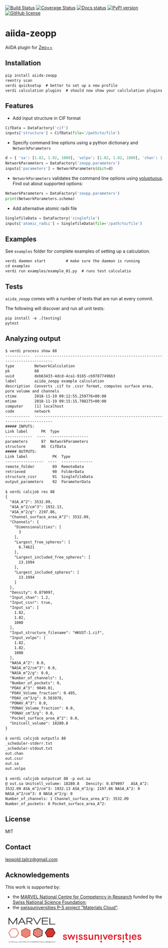 [![Build Status](https://github.com/pzarabadip/aiida-zeopp/workflows/Build/badge.svg)](https://github.com/pzarabadip/aiida-zeopp/actions)
[![Coverage Status](https://codecov.io/gh/pzarabadip/aiida-zeopp/branch/enable_github_actions/graph/badge.svg)](https://codecov.io/gh/pzarabadip/aiida-zeopp)
[![Docs status](https://readthedocs.org/projects/aiida-zeopp/badge)](http://aiida-zeopp.readthedocs.io/)
[![PyPI version](https://badge.fury.io/py/aiida-zeopp.svg)](https://badge.fury.io/py/aiida-zeopp)
[![GitHub license](https://img.shields.io/badge/License-MIT-blue.svg)](https://github.com/pzarabadip/aiida-zeopp/blob/master/LICENSE)

# aiida-zeopp

AiiDA plugin for [Zeo++](http://www.zeoplusplus.org/)

## Installation

```shell
pip install aiida-zeopp
reentry scan
verdi quicksetup  # better to set up a new profile
verdi calculation plugins  # should now show your calclulation plugins
```

## Features

 * Add input structure in CIF format
  ```python
  CifData = DataFactory('cif')
  inputs['structure'] = CifData(file='/path/to/file')
  ```
 * Specify command line options using a python dictionary and `NetworkParameters`
  ```python
  d = { 'sa': [1.82, 1.82, 1000], 'volpo': [1.82, 1.82, 1000], 'chan': 1.2 }
  NetworkParameters = DataFactory('zeopp.parameters')
  inputs['parameters'] = NetworkParameters(dict=d)
  ```
 * `NetworkParameters` validates the command line options using [voluptuous](https://github.com/alecthomas/voluptuous).
   Find out about supported options:
  ```python
  NetworkParameters = DataFactory('zeopp.parameters')
  print(NetworkParameters.schema)
  ```
 * Add alternative atomic radii file
  ```python
  SinglefileData = DataFactory('singlefile')
  inputs['atomic_radii'] = SinglefileData(file='/path/to/file')
  ```

## Examples

See `examples` folder for complete examples of setting up a calculation.

```shell
verdi daemon start         # make sure the daemon is running
cd examples
verdi run examples/example_01.py  # runs test calculatio
```

## Tests

`aiida_zeopp` comes with a number of tests that are run at every commit.

The following will discover and run all unit tests:
```shell
pip install -e .[testing]
pytest
```

## Analyzing output

```shell
$ verdi process show 88
-----------  ------------------------------------------------------------------------------
type         NetworkCalculation
pk           88
uuid         deb63433-4dcd-4ca1-9165-cb97877496b3
label        aiida_zeopp example calculation
description  Converts .cif to .cssr format, computes surface area, pore volume and channels
ctime        2018-11-19 09:12:55.259776+00:00
mtime        2018-11-19 09:15:15.708275+00:00
computer     [1] localhost
code         network
-----------  ------------------------------------------------------------------------------
##### INPUTS:
Link label      PK  Type
------------  ----  -----------------
parameters      87  NetworkParameters
structure       86  CifData
##### OUTPUTS:
Link label           PK  Type
-----------------  ----  --------------
remote_folder        89  RemoteData
retrieved            90  FolderData
structure_cssr       91  SinglefileData
output_parameters    92  ParameterData

$ verdi calcjob res 88
{
  "ASA_A^2": 3532.09,
  "ASA_m^2/cm^3": 1932.13,
  "ASA_m^2/g": 2197.86,
  "Channel_surface_area_A^2": 3532.09,
  "Channels": {
    "Dimensionalities": [
      3
    ],
    "Largest_free_spheres": [
      6.74621
    ],
    "Largest_included_free_spheres": [
      13.1994
    ],
    "Largest_included_spheres": [
      13.1994
    ]
  },
  "Density": 0.879097,
  "Input_chan": 1.2,
  "Input_cssr": true,
  "Input_sa": [
    1.82,
    1.82,
    1000
  ],
  "Input_structure_filename": "HKUST-1.cif",
  "Input_volpo": [
    1.82,
    1.82,
    1000
  ],
  "NASA_A^2": 0.0,
  "NASA_m^2/cm^3": 0.0,
  "NASA_m^2/g": 0.0,
  "Number_of_channels": 1,
  "Number_of_pockets": 0,
  "POAV_A^3": 9049.01,
  "POAV_Volume_fraction": 0.495,
  "POAV_cm^3/g": 0.563078,
  "PONAV_A^3": 0.0,
  "PONAV_Volume_fraction": 0.0,
  "PONAV_cm^3/g": 0.0,
  "Pocket_surface_area_A^2": 0.0,
  "Unitcell_volume": 18280.8
}

$ verdi calcjob outputls 88
_scheduler-stderr.txt
_scheduler-stdout.txt
out.chan
out.cssr
out.sa
out.volpo

$ verdi calcjob outputcat 88 -p out.sa
@ out.sa Unitcell_volume: 18280.8   Density: 0.879097   ASA_A^2: 3532.09 ASA_m^2/cm^3: 1932.13 ASA_m^2/g: 2197.86 NASA_A^2: 0 NASA_m^2/cm^3: 0 NASA_m^2/g: 0
Number_of_channels: 1 Channel_surface_area_A^2: 3532.09
Number_of_pockets: 0 Pocket_surface_area_A^2:
```

## License

MIT

## Contact
leopold.talirz@gmail.com


## Acknowledgements
This work is supported by:
* the [MARVEL National Centre for Competency in Research](<http://nccr-marvel.ch>) funded by the [Swiss National Science Foundation](<http://www.snf.ch/en>);
* the [swissuniversities P-5 project "Materials Cloud"](<https://www.materialscloud.org/swissuniversities>).

<img src="miscellaneous/logos/MARVEL.png" alt="MARVEL" style="padding:10px;" width="150"/>
<img src="miscellaneous/logos/swissuniversities.png" alt="swissuniversities" style="padding:10px;" width="250"/>
